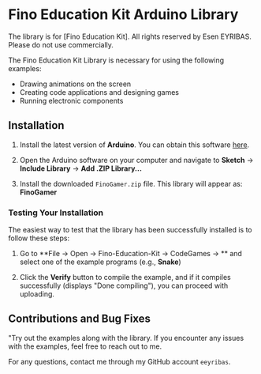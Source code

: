 # Fino Education Kit Arduino Library

The library is for [Fino Education Kit]. All rights reserved by Esen EYRIBAS. Please do not use commercially.

The Fino Education Kit Library is necessary for using the following examples:
- Drawing animations on the screen
- Creating code applications and designing games
- Running electronic components

## Installation

1. Install the latest version of **Arduino**. You can obtain this software [here](https://www.arduino.cc/en/Main/Software).

2. Open the Arduino software on your computer and navigate to **Sketch** → **Include Library** → **Add .ZIP Library...**

3. Install the downloaded `FinoGamer.zip` file. This library will appear as: **FinoGamer** 

### Testing Your Installation

The easiest way to test that the library has been successfully installed is to follow these steps:

1. Go to **File -> Open -> Fino-Education-Kit -> CodeGames -> ** and select one of the example programs (e.g., **Snake**)

2. Click the **Verify** button to compile the example, and if it compiles successfully (displays "Done compiling"), you can proceed with uploading.

## Contributions and Bug Fixes

"Try out the examples along with the library. If you encounter any issues with the examples, feel free to reach out to me.

For any questions, contact me through my GitHub account `eeyribas`.